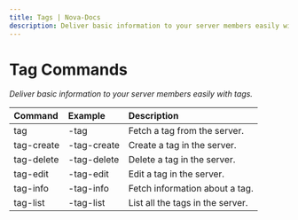 ```yaml
---
title: Tags | Nova-Docs
description: Deliver basic information to your server members easily with tags.
---
```


# Tag Commands
*Deliver basic information to your server members easily with tags.*

| Command | Example | Description
| :--- | :--- | :--- |
| tag | -tag <name> | Fetch a tag from the server. | 
| tag-create | -tag-create <name> <response> | Create a tag in the server.
| tag-delete | -tag-delete <name> | Delete a tag in the server.
| tag-edit | -tag-edit <name> <response> | Edit a tag in the server.
| tag-info | -tag-info <name> | Fetch information about a tag.
| tag-list | -tag-list | List all the tags in the server.
